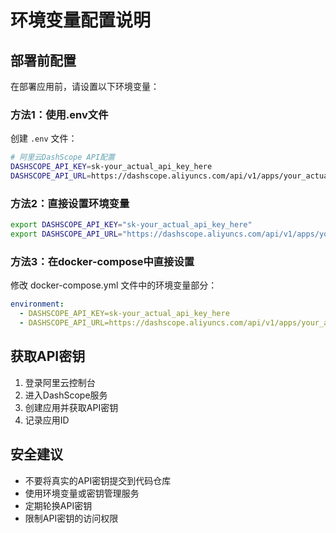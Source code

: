 # 环境变量配置说明

## 部署前配置

在部署应用前，请设置以下环境变量：

### 方法1：使用.env文件
创建 `.env` 文件：
```bash
# 阿里云DashScope API配置
DASHSCOPE_API_KEY=sk-your_actual_api_key_here
DASHSCOPE_API_URL=https://dashscope.aliyuncs.com/api/v1/apps/your_actual_app_id/completion
```

### 方法2：直接设置环境变量
```bash
export DASHSCOPE_API_KEY="sk-your_actual_api_key_here"
export DASHSCOPE_API_URL="https://dashscope.aliyuncs.com/api/v1/apps/your_actual_app_id/completion"
```

### 方法3：在docker-compose中直接设置
修改 docker-compose.yml 文件中的环境变量部分：
```yaml
environment:
  - DASHSCOPE_API_KEY=sk-your_actual_api_key_here
  - DASHSCOPE_API_URL=https://dashscope.aliyuncs.com/api/v1/apps/your_actual_app_id/completion
```

## 获取API密钥

1. 登录阿里云控制台
2. 进入DashScope服务
3. 创建应用并获取API密钥
4. 记录应用ID

## 安全建议

- 不要将真实的API密钥提交到代码仓库
- 使用环境变量或密钥管理服务
- 定期轮换API密钥
- 限制API密钥的访问权限




